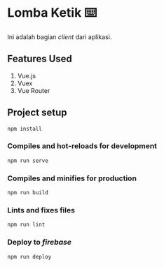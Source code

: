 # Lomba Ketik ⌨️

Ini adalah bagian _client_ dari aplikasi.  

## Features Used

  1. Vue.js
  2. Vuex
  3. Vue Router

## Project setup
```
npm install
```

### Compiles and hot-reloads for development
```
npm run serve
```

### Compiles and minifies for production
```
npm run build
```

### Lints and fixes files
```
npm run lint
```

### Deploy to _firebase_
```
npm run deploy
```

